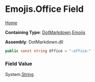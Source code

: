 # Emojis\.Office Field

[Home](../../../README.md)

**Containing Type**: [DotMarkdown](../../README.md)\.[Emojis](../README.md)

**Assembly**: DotMarkdown\.dll

```csharp
public const string Office = ":office:"
```

### Field Value

System\.[String](https://docs.microsoft.com/en-us/dotnet/api/system.string)